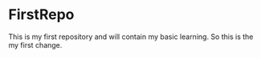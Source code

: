 # FirstRepo
This is my first repository and will contain my basic learning.
So this is the my first change.
